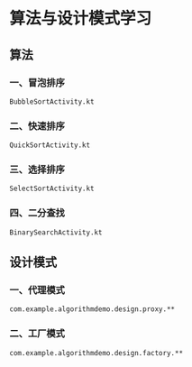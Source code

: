 # 算法与设计模式学习
## 算法
### 一、冒泡排序
    BubbleSortActivity.kt
### 二、快速排序
    QuickSortActivity.kt
### 三、选择排序
    SelectSortActivity.kt
### 四、二分查找
    BinarySearchActivity.kt
    
## 设计模式
### 一、代理模式
    com.example.algorithmdemo.design.proxy.**
### 二、工厂模式
    com.example.algorithmdemo.design.factory.**





